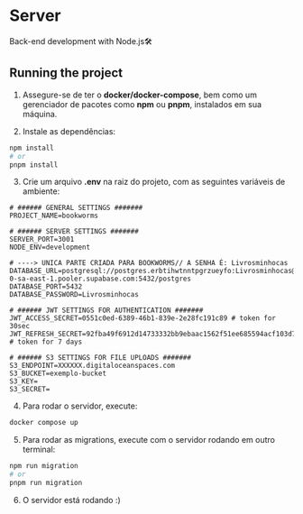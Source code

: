 # Server

Back-end development with Node.js🛠️

## Running the project

1. Assegure-se de ter o **docker/docker-compose**, bem como um gerenciador de pacotes como **npm** ou **pnpm**, instalados em sua máquina.

2. Instale as dependências:

```bash
npm install
# or
pnpm install
```

3. Crie um arquivo **.env** na raiz do projeto, com as seguintes variáveis de ambiente:

```dotenv
# ###### GENERAL SETTINGS #######
PROJECT_NAME=bookworms

# ###### SERVER SETTINGS #######
SERVER_PORT=3001
NODE_ENV=development

# ----> UNICA PARTE CRIADA PARA BOOKWORMS// A SENHA É: Livrosminhocas
DATABASE_URL=postgresql://postgres.erbtihwtnntpgrzueyfo:Livrosminhocas@aws-0-sa-east-1.pooler.supabase.com:5432/postgres
DATABASE_PORT=5432
DATABASE_PASSWORD=Livrosminhocas

# ###### JWT SETTINGS FOR AUTHENTICATION #######
JWT_ACCESS_SECRET=0551c0ed-6389-46b1-839e-2e28fc191c89 # token for 30sec
JWT_REFRESH_SECRET=92fba49f6912d14733332bb9ebaac1562f51ee685594acf103d71f685f70868b # token for 7 days

# ###### S3 SETTINGS FOR FILE UPLOADS #######
S3_ENDPOINT=XXXXXX.digitaloceanspaces.com
S3_BUCKET=exemplo-bucket
S3_KEY=
S3_SECRET=
```

4. Para rodar o servidor, execute:

```bash
docker compose up
```

5. Para rodar as migrations, execute com o servidor rodando em outro terminal:

```bash
npm run migration
# or
pnpm run migration
```

6. O servidor está rodando :)
